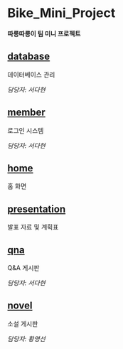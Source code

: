 # Bike_Mini_Project
**따릉따릉이 팀 미니 프로젝트**

## [database](database)
데이터베이스 관리

*담당자: 서다현*

## [member](member)
로그인 시스템

*담당자: 서다현*

## [home](home)
홈 화면

## [presentation](presentation)
발표 자료 및 계획표

## [qna](qna)
Q&A 게시판

*담당자: 서다현*

## [novel](novel)
소설 게시판

*담당자: 황영선*
